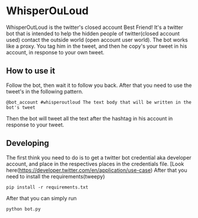 # WhisperOuLoud

WhisperOutLoud is the twitter's closed account Best Friend! It's a twitter bot that is intended to help the hidden people of twitter(closed account used) contact the outside world (open account user world). The bot works like a proxy. You tag him in the tweet, and then he copy's your tweet in his account, in response to your own tweet.

## How to use it
Follow the bot, then wait it to follow you back. After that you need to use the tweet's in the following pattern.

`@bot_account #whisperoutloud The text body that will be written in the bot's tweet`

Then the bot will tweet all the text after the hashtag in his account in response to your tweet.


## Developing

The first think you need to do is to get a twitter bot credential aka developer account, and place in the respectives places in the credentials file.
[Look here(https://developer.twitter.com/en/application/use-case)
After that you need to install the requirements(tweepy)
```
pip install -r requirements.txt
```

After that you can simply run

```
python bot.py
```

